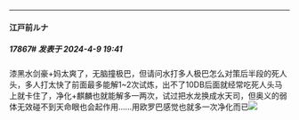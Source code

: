 ﻿
*****

####  江戸前ルナ  
##### 17867#       发表于 2024-4-9 19:41

漆黑水剑豪+妈太爽了，无脑撞极巴，但请问水打多人极巴怎么对策后半段的死人头，多人打太快了前面最多能解1~2次试炼，出不了10DB后面就经常吃死人头马上就卡住了，净化+麒麟也就能解多一两次，试过把水龙换成水天司，但奥义的弱体无效碰不到天命眼也会起作用……用欧罗巴感觉也就多一次净化而已<img src="https://static.saraba1st.com/image/smiley/face2017/068.png" referrerpolicy="no-referrer">

